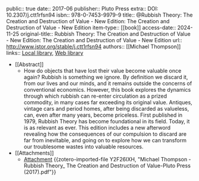public:: true
date:: 2017-06
publisher:: Pluto Press
extra:: DOI: 10.2307/j.ctt1rfsn94
isbn:: 978-0-7453-9979-9
title:: @Rubbish Theory: The Creation and Destruction of Value - New Edition: The Creation and Destruction of Value - New Edition
item-type:: [[book]]
access-date:: 2024-11-25
original-title:: Rubbish Theory: The Creation and Destruction of Value - New Edition: The Creation and Destruction of Value - New Edition
url:: http://www.jstor.org/stable/j.ctt1rfsn94
authors:: [[Michael Thompson]]
links:: [Local library](zotero://select/library/items/7Q4JATPU), [Web library](https://www.zotero.org/users/15862703/items/7Q4JATPU)

- [[Abstract]]
	- How do objects that have lost their value become valuable once again? Rubbish is something we ignore. By definition we discard it, from our lives and our minds, and it remains outside the concerns of conventional economics. However, this book explores the dynamics through which rubbish can re-enter circulation as a prized commodity, in many cases far exceeding its original value. Antiques, vintage cars and period homes, after being discarded as valueless, can, even after many years, become priceless. First published in 1979, Rubbish Theory has become foundational in its field. Today, it is as relevant as ever. This edition includes a new afterword revealing how the consequences of our compulsion to discard are far from inevitable, and going on to explore how we can transform our troublesome wastes into valuable resources.
- [[Attachments]]
	- [Attachment](zotero://select/library/items/Y2F26IXH) {{zotero-imported-file Y2F26IXH, "Michael Thompson - Rubbish Theory_ The Creation and Destruction of Value-Pluto Press (2017).pdf"}}